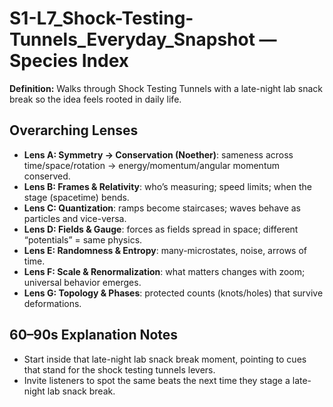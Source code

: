 # S1-L7_Shock-Testing-Tunnels_Everyday_Snapshot — Species Index
**Definition:** Walks through Shock Testing Tunnels with a late-night lab snack break so the idea feels rooted in daily life.
## Overarching Lenses

- **Lens A: Symmetry -> Conservation (Noether)**: sameness across time/space/rotation → energy/momentum/angular momentum conserved.
- **Lens B: Frames & Relativity**: who’s measuring; speed limits; when the stage (spacetime) bends.
- **Lens C: Quantization**: ramps become staircases; waves behave as particles and vice-versa.
- **Lens D: Fields & Gauge**: forces as fields spread in space; different “potentials” = same physics.
- **Lens E: Randomness & Entropy**: many-microstates, noise, arrows of time.
- **Lens F: Scale & Renormalization**: what matters changes with zoom; universal behavior emerges.
- **Lens G: Topology & Phases**: protected counts (knots/holes) that survive deformations.

## 60–90s Explanation Notes
- Start inside that late-night lab snack break moment, pointing to cues that stand for the shock testing tunnels levers.
- Invite listeners to spot the same beats the next time they stage a late-night lab snack break.

